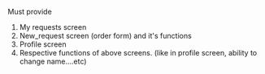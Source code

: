 Must provide

1. My requests screen
2. New_request screen (order form) and it's functions
3. Profile screen
4. Respective functions of above screens. (like in profile screen, ability to change name....etc)